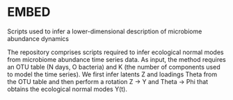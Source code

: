 # EMBED
Scripts used to infer a lower-dimensional description of microbiome abundance dynamics

The repository comprises scripts required to infer ecological normal modes from microbiome abundance time series data. As input, the method requires an OTU table (N days, O bacteria) and K (the number of components used to model the time series). We first infer latents Z and loadings Theta from the OTU table and then perform a rotation Z -> Y and Theta -> Phi that obtains the ecological normal modes Y(t). 
